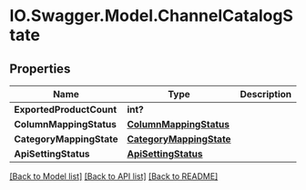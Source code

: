 # IO.Swagger.Model.ChannelCatalogState
## Properties

Name | Type | Description | Notes
------------ | ------------- | ------------- | -------------
**ExportedProductCount** | **int?** |  | 
**ColumnMappingStatus** | [**ColumnMappingStatus**](ColumnMappingStatus.md) |  | 
**CategoryMappingState** | [**CategoryMappingState**](CategoryMappingState.md) |  | 
**ApiSettingStatus** | [**ApiSettingStatus**](ApiSettingStatus.md) |  | 

[[Back to Model list]](../README.md#documentation-for-models) [[Back to API list]](../README.md#documentation-for-api-endpoints) [[Back to README]](../README.md)

